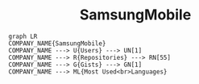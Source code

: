 <h1 align="center">SamsungMobile</h1>

```mermaid
graph LR
COMPANY_NAME{SamsungMobile}
COMPANY_NAME ---> U{Users} ---> UN[1]
COMPANY_NAME ---> R{Repositories} ---> RN[55]
COMPANY_NAME ---> G{Gists} ---> GN[1]
COMPANY_NAME ---> ML{Most Used<br>Languages}
```
